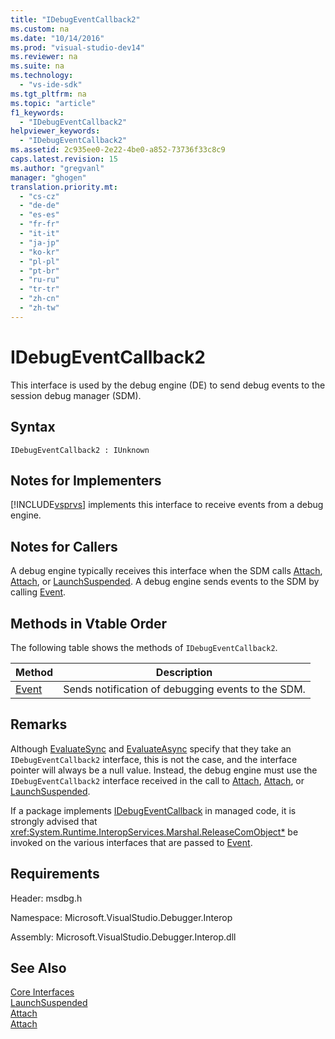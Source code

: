 ```yaml
---
title: "IDebugEventCallback2"
ms.custom: na
ms.date: "10/14/2016"
ms.prod: "visual-studio-dev14"
ms.reviewer: na
ms.suite: na
ms.technology: 
  - "vs-ide-sdk"
ms.tgt_pltfrm: na
ms.topic: "article"
f1_keywords: 
  - "IDebugEventCallback2"
helpviewer_keywords: 
  - "IDebugEventCallback2"
ms.assetid: 2c935ee0-2e22-4be0-a852-73736f33c8c9
caps.latest.revision: 15
ms.author: "gregvanl"
manager: "ghogen"
translation.priority.mt: 
  - "cs-cz"
  - "de-de"
  - "es-es"
  - "fr-fr"
  - "it-it"
  - "ja-jp"
  - "ko-kr"
  - "pl-pl"
  - "pt-br"
  - "ru-ru"
  - "tr-tr"
  - "zh-cn"
  - "zh-tw"
---
```

# IDebugEventCallback2
This interface is used by the debug engine (DE) to send debug events to the session debug manager (SDM).  
  
## Syntax  
  
```  
IDebugEventCallback2 : IUnknown  
```  
  
## Notes for Implementers  
 [!INCLUDE[vsprvs](../codequality/includes/vsprvs_md.md)] implements this interface to receive events from a debug engine.  
  
## Notes for Callers  
 A debug engine typically receives this interface when the SDM calls [Attach](../extensibility/idebugprogram2--attach.md), [Attach](../extensibility/idebugengine2--attach.md), or [LaunchSuspended](../extensibility/idebugenginelaunch2--launchsuspended.md). A debug engine sends events to the SDM by calling [Event](../extensibility/idebugeventcallback2--event.md).  
  
## Methods in Vtable Order  
 The following table shows the methods of `IDebugEventCallback2`.  
  
|Method|Description|  
|------------|-----------------|  
|[Event](../extensibility/idebugeventcallback2--event.md)|Sends notification of debugging events to the SDM.|  
  
## Remarks  
 Although [EvaluateSync](../extensibility/idebugexpression2--evaluatesync.md) and [EvaluateAsync](../extensibility/idebugexpression2--evaluateasync.md) specify that they take an `IDebugEventCallback2` interface, this is not the case, and the interface pointer will always be a null value. Instead, the debug engine must use the `IDebugEventCallback2` interface received in the call to [Attach](../extensibility/idebugprogram2--attach.md), [Attach](../extensibility/idebugengine2--attach.md), or [LaunchSuspended](../extensibility/idebugenginelaunch2--launchsuspended.md).  
  
 If a package implements [IDebugEventCallback](../extensibility/idebugeventcallback2.md) in managed code, it is strongly advised that <xref:System.Runtime.InteropServices.Marshal.ReleaseComObject*> be invoked on the various interfaces that are passed to [Event](../extensibility/idebugeventcallback2--event.md).  
  
## Requirements  
 Header: msdbg.h  
  
 Namespace: Microsoft.VisualStudio.Debugger.Interop  
  
 Assembly: Microsoft.VisualStudio.Debugger.Interop.dll  
  
## See Also  
 [Core Interfaces](../extensibility/core-interfaces.md)   
 [LaunchSuspended](../extensibility/idebugenginelaunch2--launchsuspended.md)   
 [Attach](../extensibility/idebugprogram2--attach.md)   
 [Attach](../extensibility/idebugengine2--attach.md)